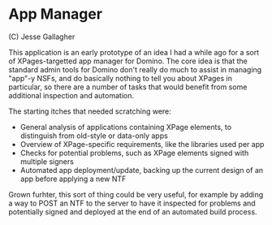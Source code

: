 App Manager
===========
(C) Jesse Gallagher

This application is an early prototype of an idea I had a while ago for a sort of XPages-targetted app manager for Domino. The core idea is that the standard admin tools for Domino don't really do much to assist in managing "app"-y NSFs, and do basically nothing to tell you about XPages in particular, so there are a number of tasks that would benefit from some additional inspection and automation.

The starting itches that needed scratching were:

* General analysis of applications containing XPage elements, to distinguish from old-style or data-only apps
* Overview of XPage-specific requirements, like the libraries used per app
* Checks for potential problems, such as XPage elements signed with multiple signers
* Automated app deployment/update, backing up the current design of an app before applying a new NTF

Grown furhter, this sort of thing could be very useful, for example by adding a way to POST an NTF to the server to have it inspected for problems and potentially signed and deployed at the end of an automated build process.